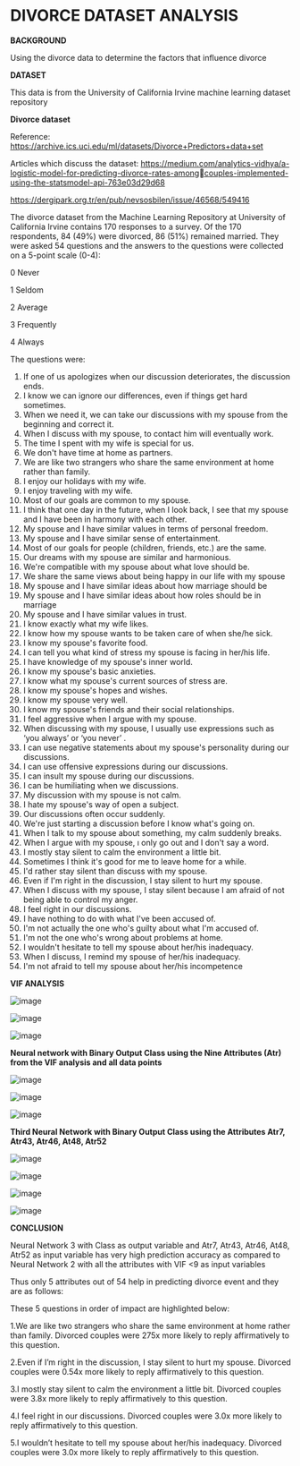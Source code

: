 # DIVORCE DATASET ANALYSIS

**BACKGROUND**

Using the divorce data to  determine the factors that influence divorce

**DATASET**

This data is from the University of California Irvine machine learning dataset repository

**Divorce dataset**

Reference: https://archive.ics.uci.edu/ml/datasets/Divorce+Predictors+data+set

Articles which discuss the dataset:
https://medium.com/analytics-vidhya/a-logistic-model-for-predicting-divorce-rates-amongcouples-implemented-using-the-statsmodel-api-763e03d29d68

https://dergipark.org.tr/en/pub/nevsosbilen/issue/46568/549416

The divorce dataset from the Machine Learning Repository at University of California Irvine 
contains 170 responses to a survey. Of the 170 respondents, 84 (49%) were divorced, 86 (51%) 
remained married. They were asked 54 questions and the answers to the questions were 
collected on a 5-point scale (0-4):

0 Never

1 Seldom

2 Average

3 Frequently

4 Always

The questions were:
1. If one of us apologizes when our discussion deteriorates, the discussion ends. 
2. I know we can ignore our differences, even if things get hard sometimes. 
3. When we need it, we can take our discussions with my spouse from the beginning and correct 
it. 
4. When I discuss with my spouse, to contact him will eventually work. 
5. The time I spent with my wife is special for us. 
6. We don't have time at home as partners. 
7. We are like two strangers who share the same environment at home rather than family. 
8. I enjoy our holidays with my wife. 
9. I enjoy traveling with my wife. 
10. Most of our goals are common to my spouse. 
11. I think that one day in the future, when I look back, I see that my spouse and I have been in 
harmony with each other. 
12. My spouse and I have similar values in terms of personal freedom. 
13. My spouse and I have similar sense of entertainment. 
14. Most of our goals for people (children, friends, etc.) are the same. 
15. Our dreams with my spouse are similar and harmonious. 
16. We're compatible with my spouse about what love should be. 
17. We share the same views about being happy in our life with my spouse 
18. My spouse and I have similar ideas about how marriage should be
19. My spouse and I have similar ideas about how roles should be in marriage 
20. My spouse and I have similar values in trust. 
21. I know exactly what my wife likes. 
22. I know how my spouse wants to be taken care of when she/he sick. 
23. I know my spouse's favorite food. 
24. I can tell you what kind of stress my spouse is facing in her/his life. 
25. I have knowledge of my spouse's inner world. 
26. I know my spouse's basic anxieties. 
27. I know what my spouse's current sources of stress are. 
28. I know my spouse's hopes and wishes. 
29. I know my spouse very well. 
30. I know my spouse's friends and their social relationships. 
31. I feel aggressive when I argue with my spouse. 
32. When discussing with my spouse, I usually use expressions such as ‘you always’ or ‘you 
never’ . 
33. I can use negative statements about my spouse's personality during our discussions. 
34. I can use offensive expressions during our discussions. 
35. I can insult my spouse during our discussions. 
36. I can be humiliating when we discussions.
37. My discussion with my spouse is not calm. 
38. I hate my spouse's way of open a subject. 
39. Our discussions often occur suddenly. 
40. We're just starting a discussion before I know what's going on. 
41. When I talk to my spouse about something, my calm suddenly breaks. 
42. When I argue with my spouse, ı only go out and I don't say a word. 
43. I mostly stay silent to calm the environment a little bit. 
44. Sometimes I think it's good for me to leave home for a while. 
45. I'd rather stay silent than discuss with my spouse. 
46. Even if I'm right in the discussion, I stay silent to hurt my spouse. 
47. When I discuss with my spouse, I stay silent because I am afraid of not being able to control 
my anger. 
48. I feel right in our discussions. 
49. I have nothing to do with what I've been accused of. 
50. I'm not actually the one who's guilty about what I'm accused of. 
51. I'm not the one who's wrong about problems at home. 
52. I wouldn't hesitate to tell my spouse about her/his inadequacy. 
53. When I discuss, I remind my spouse of her/his inadequacy. 
54. I'm not afraid to tell my spouse about her/his incompetence

**VIF ANALYSIS**

![image](https://user-images.githubusercontent.com/100436462/221028442-294d7048-822c-4511-bc0c-e73443a03de1.png)

![image](https://user-images.githubusercontent.com/100436462/221028655-dc94eca5-3418-4073-bbee-15ae6f44e65d.png)

![image](https://user-images.githubusercontent.com/100436462/221028728-4b9990ef-0944-4ed0-948d-a5f38add96da.png)

**Neural network  with Binary Output Class using the Nine Attributes (Atr) from the VIF analysis and all data points**

![image](https://user-images.githubusercontent.com/100436462/221028862-437e375f-690e-435c-9f36-1a7a54366414.png)

![image](https://user-images.githubusercontent.com/100436462/221029067-4dcea0ae-5c0b-48cf-9473-9de57e0d6a9b.png)

![image](https://user-images.githubusercontent.com/100436462/221029289-9d6ade2d-c2cd-4b3b-9d1e-3d1095e9c908.png)

**Third Neural Network with Binary Output Class using the Attributes  Atr7, Atr43, Atr46, At48, Atr52**

![image](https://user-images.githubusercontent.com/100436462/221029521-ba3eea30-fe75-4e2a-8674-8547eab72917.png)

![image](https://user-images.githubusercontent.com/100436462/221029595-0d0c08a0-aad1-49d2-bb19-29d16662737c.png)

![image](https://user-images.githubusercontent.com/100436462/221029642-7f965b04-49b1-41df-a401-2cca5a0cf612.png)

![image](https://user-images.githubusercontent.com/100436462/221029725-6de1bbc5-0195-4eb8-a99c-8032d4db7d14.png)

**CONCLUSION**

Neural Network 3 with Class as output variable and Atr7, Atr43, Atr46, At48, Atr52 as input variable has very high prediction accuracy as compared to Neural Network 2 with all the attributes with VIF <9 as input variables 

Thus only 5 attributes out of 54 help in predicting divorce event and they are as follows:

These 5 questions in order of impact are highlighted below:

1.We are like two strangers who share the same environment at home rather than family. Divorced couples were 275x more likely to reply affirmatively to this question.

2.Even if I’m right in the discussion, I stay silent to hurt my spouse. Divorced couples were 0.54x more likely to reply affirmatively to this question.

3.I mostly stay silent to calm the environment a little bit. Divorced couples were 3.8x more likely to reply affirmatively to this question.

4.I feel right in our discussions. Divorced couples were 3.0x more likely to reply affirmatively to this question.

5.I wouldn’t hesitate to tell my spouse about her/his inadequacy. Divorced couples were 3.0x more likely to reply affirmatively to this question.




